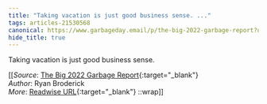 ```yaml
---
title: "Taking vacation is just good business sense. ..."
tags: articles-21530568
canonical: https://www.garbageday.email/p/the-big-2022-garbage-report?utm_source=substack&utm_medium=email
hide_title: true
---
```


Taking vacation is just good business sense.


[[_Source_: [The Big 2022 Garbage Report](https://www.garbageday.email/p/the-big-2022-garbage-report?utm_source=substack&utm_medium=email){:target="_blank"}<br>
_Author_: Ryan Broderick<br>
_More_: [Readwise URL](https://readwise.io/open/427581866){:target="_blank"}
::wrap]]